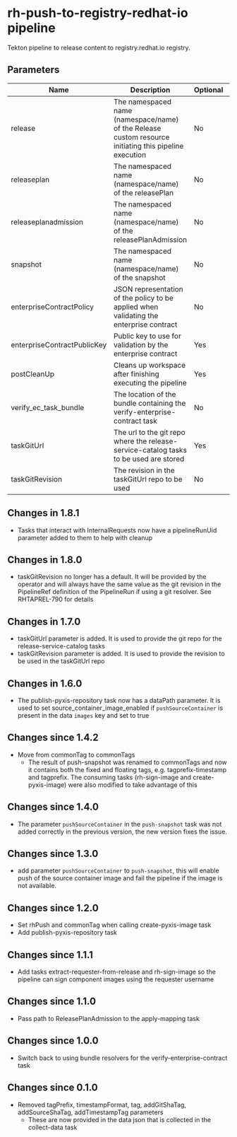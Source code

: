 # rh-push-to-registry-redhat-io pipeline

Tekton pipeline to release content to registry.redhat.io registry.

## Parameters

| Name | Description | Optional | Default value |
|------|-------------|----------|---------------|
| release | The namespaced name (namespace/name) of the Release custom resource initiating this pipeline execution | No | - |
| releaseplan | The namespaced name (namespace/name) of the releasePlan | No | - |
| releaseplanadmission | The namespaced name (namespace/name) of the releasePlanAdmission | No | - |
| snapshot | The namespaced name (namespace/name) of the snapshot | No | - |
| enterpriseContractPolicy | JSON representation of the policy to be applied when validating the enterprise contract | No | - |
| enterpriseContractPublicKey | Public key to use for validation by the enterprise contract | Yes | k8s://openshift-pipelines/public-key |
| postCleanUp | Cleans up workspace after finishing executing the pipeline | Yes | true |
| verify_ec_task_bundle | The location of the bundle containing the verify-enterprise-contract task | No | - |
| taskGitUrl | The url to the git repo where the release-service-catalog tasks to be used are stored | Yes | https://github.com/redhat-appstudio/release-service-catalog.git |
| taskGitRevision | The revision in the taskGitUrl repo to be used | No | - |

## Changes in 1.8.1
* Tasks that interact with InternalRequests now have a pipelineRunUid parameter added to them to help with cleanup

## Changes in 1.8.0
* taskGitRevision no longer has a default. It will be provided by the operator and will always have the same value as
  the git revision in the PipelineRef definition of the PipelineRun if using a git resolver. See RHTAPREL-790 for details

## Changes in 1.7.0
* taskGitUrl parameter is added. It is used to provide the git repo for the release-service-catalog tasks
* taskGitRevision parameter is added. It is used to provide the revision to be used in the taskGitUrl repo

## Changes in 1.6.0
* The publish-pyxis-repository task now has a dataPath parameter. It is used to set 
  source_container_image_enabled if `pushSourceContainer` is present in the data `images` key
  and set to true

## Changes since 1.4.2
* Move from commonTag to commonTags
  - The result of push-snapshot was renamed to commonTags and now it contains both the fixed and floating
    tags, e.g. tagprefix-timestamp and tagprefix. The consuming tasks (rh-sign-image and create-pyxis-image)
    were also modified to take advantage of this

## Changes since 1.4.0
* The parameter `pushSourceContainer` in the `push-snapshot` task
  was not added correctly in the previous version, the new version
  fixes the issue.

## Changes since 1.3.0
* add parameter `pushSourceContainer` to `push-snapshot`, this will
  enable push of the source container image and fail the pipeline if the
  image is not available.

## Changes since 1.2.0
* Set rhPush and commonTag when calling create-pyxis-image task
* Add publish-pyxis-repository task

## Changes since 1.1.1
* Add tasks extract-requester-from-release and rh-sign-image so the pipeline can sign
  component images using the requester username

## Changes since 1.1.0
* Pass path to ReleasePlanAdmission to the apply-mapping task

## Changes since 1.0.0
* Switch back to using bundle resolvers for the verify-enterprise-contract task

## Changes since 0.1.0
* Removed tagPrefix, timestampFormat, tag, addGitShaTag, addSourceShaTag, addTimestampTag parameters
  - These are now provided in the data json that is collected in the collect-data task
